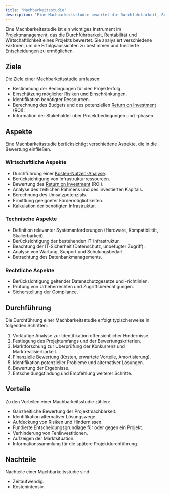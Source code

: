 ```yaml
---
title: "Machbarkeitsstudie"
description: "Eine Machbarkeitsstudie bewertet die Durchführbarkeit, Rentabilität und Wirtschaftlichkeit eines Projekts. Sie untersucht wirtschaftliche, technische und rechtliche Aspekte, um Risiken zu identifizieren und fundierte Entscheidungen zu treffen."
---
```


Eine Machbarkeitsstudie ist ein wichtiges Instrument im [Projektmanagement](/open-fidup/lerninhalte/projektmanagement), das die Durchführbarkeit, Rentabilität und Wirtschaftlichkeit eines Projekts bewertet. Sie analysiert verschiedene Faktoren, um die Erfolgsaussichten zu bestimmen und fundierte Entscheidungen zu ermöglichen.

## Ziele
Die Ziele einer Machbarkeitsstudie umfassen:
- Bestimmung der Bedingungen für den Projekterfolg.
- Einschätzung möglicher Risiken und Einschränkungen.
- Identifikation benötigter Ressourcen.
- Berechnung des Budgets und des potenziellen [Return on Investment](/open-fidup/lerninhalte/return-on-investment) (ROI).
- Information der Stakeholder über Projektbedingungen und -phasen.

## Aspekte
Eine Machbarkeitsstudie berücksichtigt verschiedene Aspekte, die in die Bewertung einfließen.

### Wirtschaftliche Aspekte
- Durchführung einer [Kosten-Nutzen-Analyse](/open-fidup/lerninhalte/kosten-nutzen-analyse).
- Berücksichtigung von Infrastrukturressourcen.
- Bewertung des [Return on Investment](/open-fidup/lerninhalte/return-on-investment) (ROI).
- Analyse des zeitlichen Rahmens und des investierten Kapitals.
- Berechnung des Umsatzpotenzials.
- Ermittlung geeigneter Fördermöglichkeiten.
- Kalkulation der benötigten Infrastruktur.

### Technische Aspekte
- Definition relevanter Systemanforderungen (Hardware, Kompatibilität, Skalierbarkeit).
- Berücksichtigung der bestehenden IT-Infrastruktur.
- Beachtung der IT-Sicherheit (Datenschutz, unbefugter Zugriff).
- Analyse von Wartung, Support und Schulungsbedarf.
- Betrachtung des Datenbankmanagements.

### Rechtliche Aspekte
- Berücksichtigung geltender Datenschutzgesetze und -richtlinien.
- Prüfung von Urheberrechten und Zugriffsberechtigungen.
- Sicherstellung der Compliance.

## Durchführung
Die Durchführung einer Machbarkeitsstudie erfolgt typischerweise in folgenden Schritten:
1. Vorläufige Analyse zur Identifikation offensichtlicher Hindernisse.
2. Festlegung des Projektumfangs und der Bewertungskriterien.
3. Marktforschung zur Überprüfung der Konkurrenz und Marktrealisierbarkeit.
4. Finanzielle Bewertung (Kosten, erwartete Vorteile, Amortisierung).
5. Identifikation potenzieller Probleme und alternativer Lösungen.
6. Bewertung der Ergebnisse.
7. Entscheidungsfindung und Empfehlung weiterer Schritte.

## Vorteile
Zu den Vorteilen einer Machbarkeitsstudie zählen:
- Ganzheitliche Bewertung der Projektmachbarkeit.
- Identifikation alternativer Lösungswege.
- Aufdeckung von Risiken und Hindernissen.
- Fundierte Entscheidungsgrundlage für oder gegen ein Projekt.
- Verhinderung von Fehlinvestitionen.
- Aufzeigen der Marktsituation.
- Informationssammlung für die spätere Projektdurchführung.

## Nachteile
Nachteile einer Machbarkeitsstudie sind:
- Zeitaufwendig.
- Kostenintensiv.